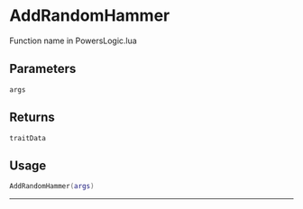# AddRandomHammer
Function name in PowersLogic.lua
## Parameters
`args`
## Returns
`traitData`
## Usage
```lua
AddRandomHammer(args)
```
---
